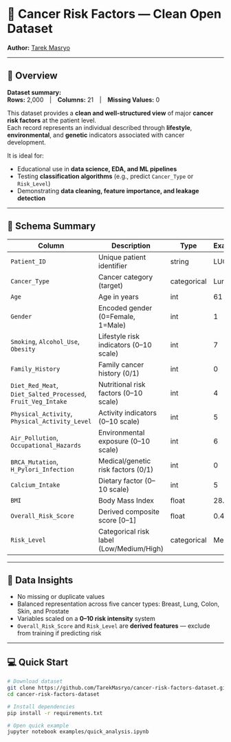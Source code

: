 # 🧬 Cancer Risk Factors — Clean Open Dataset

**Author:** [Tarek Masryo](https://www.kaggle.com/tarekmasryo)


---

## 📘 Overview

**Dataset summary:**  
**Rows:** 2,000 | **Columns:** 21 | **Missing Values:** 0  

This dataset provides a **clean and well-structured view** of major **cancer risk factors** at the patient level.  
Each record represents an individual described through **lifestyle**, **environmental**, and **genetic** indicators associated with cancer development.


It is ideal for:
- Educational use in **data science, EDA, and ML pipelines**  
- Testing **classification algorithms** (e.g., predict `Cancer_Type` or `Risk_Level`)  
- Demonstrating **data cleaning, feature importance, and leakage detection**

---

## 🧩 Schema Summary

| Column | Description | Type | Example |
|--------|--------------|------|----------|
| `Patient_ID` | Unique patient identifier | string | LU0001 |
| `Cancer_Type` | Cancer category (target) | categorical | Lung |
| `Age` | Age in years | int | 61 |
| `Gender` | Encoded gender (0=Female, 1=Male) | int | 1 |
| `Smoking`, `Alcohol_Use`, `Obesity` | Lifestyle risk indicators (0–10 scale) | int | 7 |
| `Family_History` | Family cancer history (0/1) | int | 0 |
| `Diet_Red_Meat`, `Diet_Salted_Processed`, `Fruit_Veg_Intake` | Nutritional risk factors (0–10 scale) | int | 4 |
| `Physical_Activity`, `Physical_Activity_Level` | Activity indicators (0–10 scale) | int | 5 |
| `Air_Pollution`, `Occupational_Hazards` | Environmental exposure (0–10 scale) | int | 6 |
| `BRCA_Mutation`, `H_Pylori_Infection` | Medical/genetic risk factors (0/1) | int | 0 |
| `Calcium_Intake` | Dietary factor (0–10 scale) | int | 5 |
| `BMI` | Body Mass Index | float | 28.4 |
| `Overall_Risk_Score` | Derived composite score [0–1] | float | 0.42 |
| `Risk_Level` | Categorical risk label (Low/Medium/High) | categorical | Medium |

---

## 🧪 Data Insights

- No missing or duplicate values  
- Balanced representation across five cancer types: Breast, Lung, Colon, Skin, and Prostate  
- Variables scaled on a **0–10 risk intensity** system  
- `Overall_Risk_Score` and `Risk_Level` are **derived features** — exclude from training if predicting risk  

---

## 💻 Quick Start

```bash
# Download dataset
git clone https://github.com/TarekMasryo/cancer-risk-factors-dataset.git
cd cancer-risk-factors-dataset

# Install dependencies
pip install -r requirements.txt

# Open quick example
jupyter notebook examples/quick_analysis.ipynb


